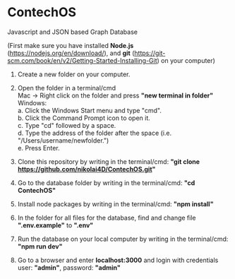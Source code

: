 # ContechOS

Javascript and JSON based Graph Database

(First make sure you have installed **Node.js** (https://nodejs.org/en/download/), and **git** (https://git-scm.com/book/en/v2/Getting-Started-Installing-Git) on your computer)

1. Create a new folder on your computer. 

2. Open the folder in a terminal/cmd  
Mac -> Right click on the folder and press **"new terminal in folder"**  
Windows:  
a. Click the Windows Start menu and type "cmd".  
b. Click the Command Prompt icon to open it.  
c. Type "cd" followed by a space.  
d. Type the address of the folder after the space (i.e. "/Users/username/newfolder.")  
e. Press Enter.  
  
3. Clone this repository by writing in the terminal/cmd:
**"git clone https://github.com/nikolai4D/ContechOS.git"**

4. Go to the database folder by writing in the terminal/cmd: 
  **"cd ContechOS"**

5. Install node packages by writing in the terminal/cmd: 
  **"npm install"**

6. In the folder for all files for the database, find and change file **".env.example"** to **".env"**

7. Run the database on your local computer by writing in the terminal/cmd: 
  **"npm run dev"**

8. Go to a browser and enter **localhost:3000** and login with credentials user: **"admin"**, password: **"admin"**
